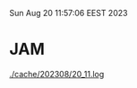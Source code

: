 Sun Aug 20 11:57:06 EEST 2023
# JAM
<a href='./cache/202308/20_11.log'>./cache/202308/20_11.log</a>
